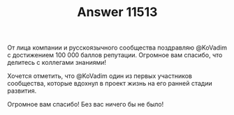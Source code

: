 ﻿---
title: "Answer 11513"
se.owner.user_id: 6
se.owner.display_name: "Nicolas Chabanovsky"
se.owner.link: "https://ru.meta.stackoverflow.com/users/6/nicolas-chabanovsky"
se.answer_id: 11513
se.question_id: 11501
se.post_type: answer
se.is_accepted: False
---
<p>От лица компании и русскоязычного сообщества поздравляю @KoVadim с достижением 100 000 баллов репутации. Огромное вам спасибо, что делитесь с коллегами знаниями!</p>
<p>Хочется отметить, что @KoVadim один из первых участников сообщества, которые вдохнул в проект жизнь на его ранней стадии развития.</p>
<p>Огромное вам спасибо! Без вас ничего бы не было!</p>
